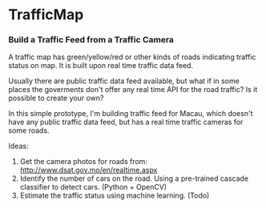 # TrafficMap

### Build a Traffic Feed from a Traffic Camera

A traffic map has green/yellow/red or other kinds of roads indicating traffic status on map. It is built upon real time traffic data feed.

Usually there are public traffic data feed available, but what if in some places the goverments don't offer any real time API for the road traffic? Is it possible to create your own? 

In this simple prototype, I'm building traffic feed for Macau, which doesn't have any public traffic data feed, but has a real time traffic cameras for some roads. 

Ideas:
1. Get the camera photos for roads from: http://www.dsat.gov.mo/en/realtime.aspx
2. Identify the number of cars on the road. Using a pre-trained cascade classifier to detect cars. (Python + OpenCV)
3. Estimate the traffic status using machine learning. (Todo)